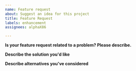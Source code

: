 ```yaml
---
name: Feature request
about: Suggest an idea for this project
title: Feature Request
labels: enhancement
assignees: alphaX86

---
```


**Is your feature request related to a problem? Please describe.**
<Content here>

**Describe the solution you'd like**
<Solution here>

**Describe alternatives you've considered**
<Solution here>
